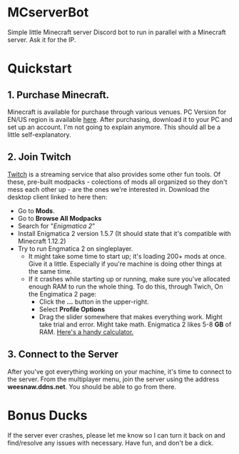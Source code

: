 # MCserverBot
Simple little Minecraft server Discord bot to run in parallel with a Minecraft server. Ask it for the IP.



# Quickstart
## 1. Purchase Minecraft. 
Minecraft is available for purchase through various venues. PC Version for EN/US region is available [here](https://minecraft.net/en-us/store/?ref=m). After purchasing, download it to your PC and set up an account. I'm not going to explain anymore. This should all be a little self-explanatory.
## 2. Join Twitch
[Twitch](https://app.twitch.tv/download) is a streaming service that also provides some other fun tools. Of these, pre-built modpacks - colections of mods all organized so they don't mess each other up - are the ones we're interested in. Download the desktop client linked to here then: 
- Go to **Mods**.
- Go to **Browse All Modpacks**
- Search for "*Enigmatica 2*"
- Install Enigmatica 2 version 1.5.7 (It should state that it's compatible with Minecraft 1.12.2)
- Try to run Engmatica 2 on singleplayer.
  - It might take some time to start up; it's loading 200+ mods at once. Give it a little. Especially if you're machine is doing other things at the same time.
  - If it crashes while starting up or running, make sure you've allocated enough RAM to run the whole thing. To do this, through Twich, On the Engimatica 2 page:
    - Click the **...** button in the upper-right. 
    - Select **Profile Options**
    - Drag the slider somewhere that makes everything work. Might take trial and error. Might take math. Enigmatica 2 likes 5-8 **GB** of RAM. [Here's a handy calculator.](https://www.unitconverters.net/data-storage/mb-to-gb.htm) 
             
## 3. Connect to the Server
After you've got everything working on your machine, it's time to connect to the server. From the multiplayer menu, join the server using the address **weesnaw.ddns.net**. You should be able to go from there.
    
# Bonus Ducks
If the server ever crashes, please let me know so I can turn it back on and find/resolve any issues with necessary. Have fun, and don't be a dick.
